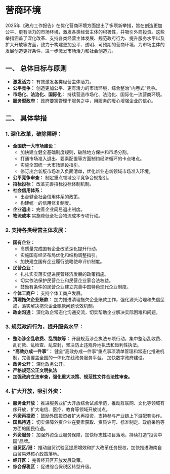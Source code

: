 # 营商环境

2025年《政府工作报告》在优化营商环境方面提出了多项新举措，旨在创造更加公平、更有活力的市场环境，激发各类经营主体的积极性，并吸引外商投资。这些举措涵盖了深化改革、支持各类经营主体发展、规范政府行为、提升服务水平以及扩大开放等方面，致力于构建更加公平、透明、可预期的营商环境，为市场主体的发展创造更好条件，进一步激发市场活力和社会创造力。

## 一、 总体目标与原则

*   **激发活力：** 有效激发各类经营主体活力。
*   **公平竞争：** 创造更加公平、更有活力的市场环境，综合整治“内卷式”竞争。
*   **市场化、法治化、国际化：** 持续营造市场化、法治化、国际化一流营商环境。
*   **服务型政府：** 政府要寓管理于服务之中，用服务的暖心增强企业的信心。

## 二、 具体举措

### 1. 深化改革，破除障碍：

*   **全国统一大市场建设：**
    *   加快建立健全基础制度规则，破除地方保护和市场分割。
    *   打通市场准入退出、要素配置等方面制约经济循环的卡点堵点。
    *   实施全国统一大市场建设指引。
    *   修订出台新版市场准入负面清单，优化新业态新领域市场准入环境。
*   **公平竞争审查：** 制定重点领域公平竞争合规指引。
*   **招标投标：** 改革完善招标投标体制机制。
*   **社会信用体系：**
    *   出台健全社会信用体系的政策。
    *   构建统一的信用修复制度。
*   **企业退出：** 完善企业简易退出制度。
*   **物流成本** 实施降低全社会物流成本专项行动。

### 2. 支持各类经营主体发展：

*   **国有企业：**
    *   高质量完成国有企业改革深化提升行动。
    *   实施国有经济布局优化和结构调整指引。
    *   加快建立国有企业履行战略使命评价制度。
*   **民营企业：**
    *   扎扎实实落实促进民营经济发展的政策措施。
    *   切实依法保护民营企业和民营企业家合法权益。
    *   鼓励有条件的民营企业建立完善中国特色现代企业制度。
*   **个体工商户：** 支持个体工商户发展。
*   **清理拖欠企业账款**： 加力推进清理拖欠企业账款工作，强化源头治理和失信惩戒，落实解决拖欠企业账款问题长效机制。
*   **政企沟通：** 深化政企常态化沟通交流，切实帮助企业解决实际困难和问题。

### 3. 规范政府行为，提升服务水平：

*   **整治涉企乱收费、乱罚款等：** 开展规范涉企执法专项行动，集中整治乱收费、乱罚款、乱检查、乱查封，坚决防止违规异地执法和趋利性执法。
*   **“高效办成一件事”：** 健全“高效办成一件事”重点事项清单管理和常态化推进机制，完善覆盖全国的一体化在线政务服务平台。 加快数字政府建设。
*   **政务公开：** 深化政务公开。
*   **严格规范公正文明执法**
*   **加强政府立法审查，强化重大决策、规范性文件合法性审查。**

### 4. 扩大开放，吸引外资：

*   **服务业开放：** 推进服务业扩大开放综合试点示范，推动互联网、文化等领域有序开放，扩大电信、医疗、教育等领域开放试点。
*   **外资再投资：** 鼓励外国投资者扩大再投资，支持参与产业链上下游配套协作。
*   **国民待遇：** 切实保障外资企业在要素获取、资质许可、标准制定、政府采购等方面的国民待遇。
*   **外资服务：** 加强外资企业服务保障，加快标志性项目落地，持续打造“投资中国”品牌。
*   **自贸区/港：** 推动自贸试验区提质增效和扩大改革任务授权，加快推进海南自由贸易港核心政策落地。
*   **经开区：** 完善经开区开放发展政策。
*   **综合保税区：** 促进综合保税区转型升级。
